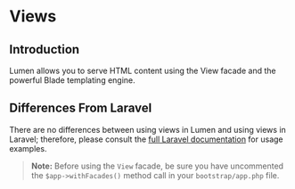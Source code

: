 # Views

## Introduction

Lumen allows you to serve HTML content using the View facade and the powerful Blade templating engine.

## Differences From Laravel

There are no differences between using views in Lumen and using views in Laravel; therefore, please consult the [full Laravel documentation](https://laravel.com/docs/views) for usage examples.

> **Note:** Before using the `View` facade, be sure you have uncommented the `$app->withFacades()` method call in your `bootstrap/app.php` file.
